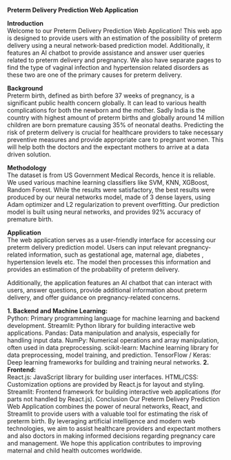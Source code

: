**Preterm Delivery Prediction Web Application**   

**Introduction**  
Welcome to our Preterm Delivery Prediction Web Application! This web app is designed to provide users with an estimation of the possibility of preterm delivery using a neural network-based prediction model. Additionally, it features an AI chatbot to provide assistance and answer user queries related to preterm delivery and pregnancy. We also have separate pages to find the type of vaginal infection and hypertension related disorders as these two are one of the primary causes for preterm delivery.

**Background**  
Preterm birth, defined as birth before 37 weeks of pregnancy, is a significant public health concern globally. It can lead to various health complications for both the newborn and the mother. Sadly  India is the country with highest amount of preterm births and globally around 14 million children are born premature causing 35% of neonatal deaths.  Predicting the risk of preterm delivery is crucial for healthcare providers to take necessary preventive measures and provide appropriate care to pregnant women. This will help both the doctors and the expectant mothers to arrive at a data driven solution.

**Methodology**  
The dataset is from US Government Medical Records, hence it is reliable.
We used various machine learning classifiers like SVM, KNN, XGBoost, Random Forest. While the results were satisfactory, the best results were produced by our neural networks model, made of 3 dense layers, using Adam optimizer and L2 regularization to prevent overfitting.
Our prediction model is built using neural networks, and provides  92% accuracy of premature birth.

**Application**  
The web application serves as a user-friendly interface for accessing our preterm delivery prediction model. Users can input relevant pregnancy-related information, such as gestational age, maternal age, diabetes , hypertension levels etc. The model then processes this information and provides an estimation of the probability of preterm delivery.

Additionally, the application features an AI chatbot that can interact with users, answer questions, provide additional information about preterm delivery, and offer guidance on pregnancy-related concerns.

**1. Backend and Machine Learning:**  
Python: Primary programming language for machine learning and backend development.
Streamlit: Python library for building interactive web applications.
Pandas: Data manipulation and analysis, especially for handling input data.
NumPy: Numerical operations and array manipulation, often used in data preprocessing.
scikit-learn: Machine learning library for data preprocessing, model training, and prediction.
TensorFlow / Keras: Deep learning frameworks for building and training neural networks.
**2. Frontend:**  
React.js: JavaScript library for building user interfaces.
HTML/CSS: Customization options are provided by React.js for layout and styling.
Streamlit: Frontend framework for building interactive web applications (for parts not handled by React.js).
Conclusion
Our Preterm Delivery Prediction Web Application combines the power of neural networks, React, and Streamlit to provide users with a valuable tool for estimating the risk of preterm birth. By leveraging artificial intelligence and modern web technologies, we aim to assist healthcare providers and expectant mothers and also doctors in making informed decisions regarding pregnancy care and management. We hope this application contributes to improving maternal and child health outcomes worldwide.
